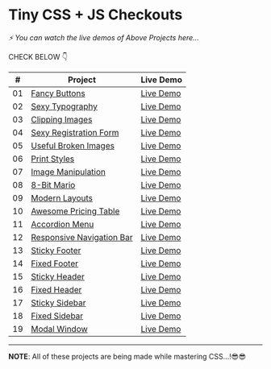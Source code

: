 # Tiny CSS + JS Checkouts


_⚡ You can watch the live demos of Above Projects here..._


CHECK BELOW 👇

|  #  | Project                                                                                                                     | Live Demo                                                                         |
| :-: | --------------------------------------------------------------------------------------------------------------------------- | --------------------------------------------------------------------------------- |
| 01  | [Fancy Buttons](https://github.com/queryravindra/Practical-CSS/tree/master/01.Fancy%20Buttons)                             | [Live Demo](https://css-fancy-buttons.netlify.app)               |
| 02  | [Sexy Typography](https://github.com/queryravindra/Practical-CSS/tree/master/02.Sexy%20Typography)                               | [Live Demo](https://css-sexy-typography.netlify.app)                |
| 03  | [Clipping Images](https://github.com/queryravindra/Practical-CSS/tree/master/03.Clipping%20Images)                       | [Live Demo](https://css-clipping-images.netlify.app) |
| 04  | [Sexy Registration Form](https://github.com/queryravindra/Practical-CSS/tree/master/04.Sexy%20Registration%20Form)                             | [Live Demo](https://css-sexy-registration-form.netlify.app)               |
| 05  | [Useful Broken Images](https://github.com/queryravindra/Practical-CSS/tree/master/05.Useful%20Broken%20Images)                               | [Live Demo](https://css-useful-broken-images.netlify.app)                |
| 06  | [Print Styles](https://github.com/queryravindra/Practical-CSS/tree/master/06.Print%20Styles)                       | [Live Demo](https://css-print-styles.netlify.app) |
| 07  | [Image Manipulation](https://github.com/queryravindra/Practical-CSS/tree/master/07.Image%20Manipulation)                          | [Live Demo](https://css-image-manipulation.netlify.app)          |
| 08  | [8-Bit Mario](https://github.com/queryravindra/Practical-CSS/tree/master/08.8-Bit%20Mario)                             | [Live Demo](https://css-8bit-mario.netlify.app)               |
| 09  | [Modern Layouts](https://github.com/queryravindra/Practical-CSS/tree/master/09.Modern%20Layouts)                               | [Live Demo](https://css-modern-layout.netlify.app)                |
| 10  | [Awesome Pricing Table](https://github.com/queryravindra/Practical-CSS/tree/master/10.Awesome%20Pricing%20Table)                          | [Live Demo](https://css-awesome-pricing-table.netlify.app)          |
| 11  | [Accordion Menu](https://github.com/queryravindra/Practical-CSS/tree/master/11.Accordion%20Menu)                             | [Live Demo](https://css-accordion-menu.netlify.app)               |
| 12  | [Responsive Navigation Bar](https://github.com/queryravindra/Practical-CSS/tree/master/12.Responsive%20Navigation%20Bar)                               | [Live Demo](https://css-responsive-navigation-bar.netlify.app)                |
| 13  | [Sticky Footer](https://github.com/queryravindra/Practical-CSS/tree/master/13.Sticky%20Footer)                       | [Live Demo](https://css-sticky-footer.netlify.app) |
| 14  | [Fixed Footer](https://github.com/queryravindra/Practical-CSS/tree/master/14.Fixed%20Footer)                          | [Live Demo](https://css-fixed-footer.netlify.app)          |
| 15  | [Sticky Header](https://github.com/queryravindra/Practical-CSS/tree/master/15.Sticky%20Header)                             | [Live Demo](https://css-sticky-header.netlify.app)               |
| 16  | [Fixed Header](https://github.com/queryravindra/Practical-CSS/tree/master/16.Fixed%20Header)                               | [Live Demo](https://css-fixed-header.netlify.app)                |
| 17  | [Sticky Sidebar](https://github.com/queryravindra/Practical-CSS/tree/master/17.Sticky%20Sidebar)                       | [Live Demo](https://css-sticky-sidebar.netlify.app) |
| 18  | [Fixed Sidebar](https://github.com/queryravindra/Practical-CSS/tree/master/18.Fixed%20Sidebar)                          | [Live Demo](https://css-fixed-sidebar.netlify.app)          |
| 19  | [Modal Window](https://github.com/queryravindra/Practical-CSS/tree/master/19.Modal%20Window)                          | [Live Demo](https://css-modal-window.netlify.app)          |

---
**NOTE**: All of these projects are being made while mastering CSS...!😎😎
